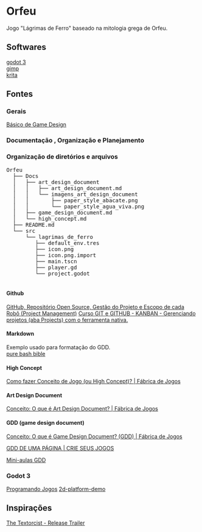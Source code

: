 # Orfeu
Jogo "Lágrimas de Ferro" baseado na mitologia grega de Orfeu.



## Softwares
[godot 3](https://godotengine.org/)  
[gimp](https://www.gimp.org/)  
[krita](https://krita.org/en/)


## Fontes
### Gerais
[Básico de Game Design](https://www.youtube.com/playlist?list=PLf913d79oEgjrhHypmi1wYh59Oswjuv4K)

### Documentação , Organização e Planejamento
  ### Organização de diretórios e arquivos

  <pre>
Orfeu    
  ├── Docs
  │   ├── art_design_document
  │   │   ├── art_design_document.md       
  │   │   └── imagens_art_design_document  
  │   │       ├── paper_style_abacate.png  
  │   │       └── paper_style_agua_viva.png
  │   ├── game_design_document.md
  │   └── high_concept.md
  ├── README.md
  └── src
      └── lagrimas_de_ferro   
         ├── default_env.tres
         ├── icon.png        
         ├── icon.png.import 
         ├── main.tscn       
         ├── player.gd       
         └── project.godot   
  </pre>
  #### Github
  [GitHub, Repositório Open Source, Gestão do Projeto e Escopo de cada Robô (Project Management)](https://www.youtube.com/watch?v=tEloMCbLEAE)
  [Curso GIT e GITHUB - KANBAN - Gerenciando projetos (aba Projects) com o ferramenta nativa.](https://www.youtube.com/watch?v=KmH1o6wCuDE)
  #### Markdown
  Exemplo usado para formatação do GDD.  
  [pure bash bible](https://github.com/dylanaraps/pure-bash-bible/blob/master/README.md#strings)
  
  #### High Concept
  [Como fazer Conceito de Jogo (ou High Concept)? | Fábrica de Jogos](https://www.youtube.com/watch?v=8rw40khX0Es)
  
  #### Art Design Document
  [Conceito: O que é Art Design Document? | Fábrica de Jogos](https://www.youtube.com/watch?v=EA_T9GFFCHs)
  
  #### GDD (game design document)
  [Conceito: O que é Game Design Document? (GDD) | Fábrica de Jogos](https://www.youtube.com/watch?v=vRreX5SxD2M&list=PLf913d79oEgjrhHypmi1wYh59Oswjuv4K&index=6)
  
  [GDD DE UMA PÁGINA | CRIE SEUS JOGOS](https://www.youtube.com/watch?v=BDTuR8FkP0s)
  
  [Mini-aulas GDD](https://www.youtube.com/playlist?list=PL1G76ZhM5NyvLkY0KJmMDnBB7LoJI1wuy)

### Godot 3
[Programando Jogos](https://www.youtube.com/playlist?list=PLIfZMtpPYFP5KtmvkFREP-Kn1WAwslIJx)
[2d-platform-demo](https://github.com/reisraff/2d-platform-demo)


## Inspirações
[The Textorcist - Release Trailer](https://www.youtube.com/watch?v=SAEMlq_qVeM)
